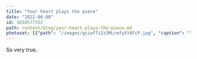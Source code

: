 ```yaml
---
title: "Your heart plays the piece"
date: "2022-06-08"
id: 1658577352
path: content/blog/your-heart-plays-the-piece.md
photoset: [{"path": "/images/gciwf7i2z3MLrmfyXY4FcP.jpg", "caption": "", "thumbnail": "True"}, {"path": "/images/dqDTCbcR6Eoeb66L4uuaR3.jpeg", "caption": "Steed Pond ", "thumbnail": "False"}]
---
```

So very true.